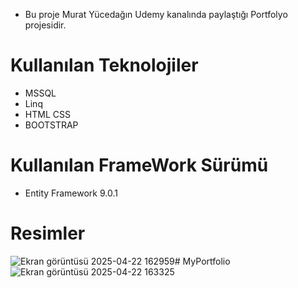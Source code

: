 
- Bu proje Murat Yücedağın Udemy kanalında paylaştığı Portfolyo projesidir.

# Kullanılan Teknolojiler
- MSSQL
- Linq
- HTML CSS
- BOOTSTRAP

# Kullanılan FrameWork Sürümü
- Entity Framework 9.0.1

# Resimler
![Ekran görüntüsü 2025-04-22 162959](https://github.com/user-attachments/assets/b50a0ae2-8ae1-42b6-8759-36858bae5057)# MyPortfolio
![Ekran görüntüsü 2025-04-22 163325](https://github.com/user-attachments/assets/2dca5ef2-1035-46ae-bfdb-df7405e06b9b)
